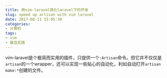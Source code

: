 ```yaml
---
title: 用vim-laravel简化laravel下的开发
slug: speed up artisan with vim laravel
date: 2017-08-11 15:05:30
categories:
- 计算机
tags:
- vim
- 最佳实践
---
```

vim-laravel是个极简而实用的插件，只提供一个`:Artisan`命令。但它并不仅仅是`artisan`的一个wrapper，还可以实现一些贴心的自动化，利如自动打开`artisan make:*`创建的文件。

